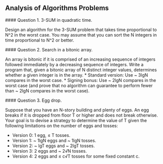 Analysis of Algorithms Problems
----
<p>
#### Question 1. 3-SUM in quadratic time.
<p>
Design an algorithm for the 3-SUM problem that takes time proportional to N^2 in the worst case. You may assume that you can sort the N integers in time proportional to N^2 or better.

<p>
#### Question 2. Search in a bitonic array.
<p>
An array is bitonic if it is comprised of an increasing sequence of integers followed immediately by a decreasing sequence of integers. Write a program that, given a bitonic array of N distinct integer values, determines whether a given integer is in the array.
* Standard version: Use ~ 3lgN compares in the worst case.
* Signing bonus: Use ~ 2lgN compares in the worst case (and prove that no algorithm can guarantee to perform fewer than ~ 2lgN compares in the worst case).

<p>
#### Question 3. Egg drop.
<p>
 Suppose that you have an N-story building and plenty of eggs. An egg breaks if it is dropped from floor T or higher and does not break otherwise. Your goal is to devise a strategy to determine the value of T given the following limitations on the number of eggs and tosses:
 
* Version 0: 1 egg, ≤ T tosses.
* Version 1: ~ 1lgN eggs and ~ 1lgN tosses.
* Version 2: ~ lgT eggs and ~ 2lgT tosses.
* Version 3: 2 eggs and ~ 2√N tosses.
* Version 4: 2 eggs and ≤ c√T tosses for some fixed constant c.